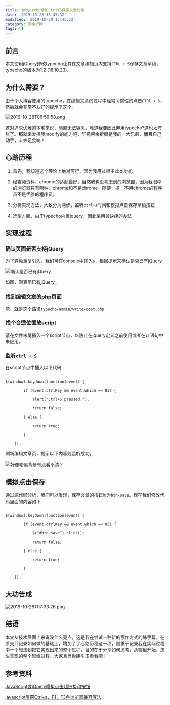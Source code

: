 ```yaml
---
title: 为typecho增加Ctrl+S保存文章功能
date: '2019-10-28 15:45:32'
modified: '2019-10-28 15:45:32'
category: 闲余折腾
tags: []
---
```


## 前言

本文使用jQuery修改typecho让其在文章编辑页内支持`CTRL + S`保存文章草稿，typecho的版本为1.2 (18.10.23).

## 为什么需要？

由于个人博客使用的typecho，在编辑文章的过程中经常习惯性的点击`CTRl + S`，然后就会非常不友好的提示了这个。

![2019-10-28T06:59:58.png][1]

这对追求优雅的本宅来说，简直无法容忍。难道我要因此弃用typecho?这也太夸张了。那就来发挥我modify的能力吧，毕竟闲余折腾是我的一大乐趣，而且自己动手，丰衣足食嘛！

## 心路历程

1. 首先，我知道这个理论上绝对可行，因为我用过很多此类功能。

2. 经查阅资料，chrome的适配最好，当然我也没考虑别的浏览器，因为我眼中的浏览器只有两种，chrome和不是chrome。随便一提：不用chrome的程序员不是优雅的程序员。

3. 分析实现方法，大致分为两步，监听`ctrl+s`时间和模拟点击保存草稿按钮

4. 选型方面，由于typecho内置jquery，因此采用最快捷的办法

## 实现过程

### 确认页面是否支持jQuery

为了避免重复引入，我们可在console中输入`$`，根据提示来确认是否已有jQuery

![确认是否已有jQuery][2]

如图，则表示已有jQuery。

### 找到编辑文章的php页面

嗯，就是这个路径`typecho/admin/write-post.php`

### 找个合适位置放script

请在文件末尾插入一个script节点，以防止在jquery定义之前使用或者在`if`语句中未应用。

### 监听`ctrl + S`

在script节点中插入以下代码

```
$(window).keydown(function(event) {
        if (event.ctrlKey && event.which == 83) {
            alert("Ctrl+S pressed.");
            return false;
        } else {
            return true;
        }
    });
```

刷新编辑文章页，提示以下内容则监听成功。

![好像暗黑背景有点看不清？][3]

## 模拟点击保存

通过源代码分析，我们可以发现，保存文章的按钮id为`btn-save`。现在我们修改代码里面的内容如下

```
$(window).keydown(function(event) {
        if (event.ctrlKey && event.which == 83) {
            $("#btn-save").click();
            return false;
        } else {
            return true;
        }
    });
```

## 大功告成

![2019-10-28T07:33:26.png][4]

## 结语

本文从技术层面上来说没什么亮点，这是我在尝试一种新的写作方式的练手篇。在原先只记录如何做的基础上，增加了了心路历程这一项，侧重于记录我在实际过程中一个想法到把它实现出来的整个过程，目的在于分享如何思考，从哪里开始，怎么实现的整个思维过程。大家且当抛砖引玉看看吧！

## 参考资料

[JavaScript或jQuery模拟点击超链接和按钮][5]
[javascript屏蔽Ctrl+s，F1，F3各浏览器兼容写法][6]


  [1]: https://blog.cdn.thinkmoon.cn/blog/typecho/2019-10-28T06:59:58.png
  [2]: https://blog.cdn.thinkmoon.cn/blog/typecho/2019-10-28T07:14:31.png
  [3]: https://blog.cdn.thinkmoon.cn/blog/typecho/2019-10-28T07:29:12.png
  [4]: https://blog.cdn.thinkmoon.cn/blog/typecho/2019-10-28T07:33:26.png
  [5]: https://www.cnblogs.com/freeweb/p/4797872.html
  [6]: https://blog.csdn.net/milaner337/article/details/49835555